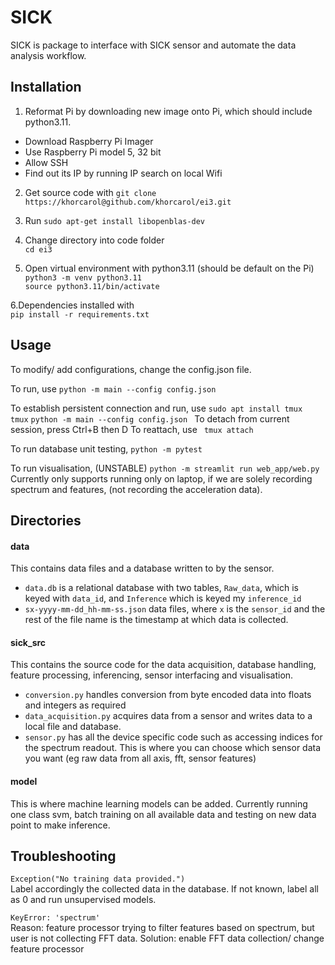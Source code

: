 # SICK 
SICK is package to interface with SICK sensor and automate the data analysis workflow. 
## Installation 
1. Reformat Pi by downloading new image onto Pi, which should include python3.11.
- Download Raspberry Pi Imager
- Use Raspberry Pi model 5, 32 bit
- Allow SSH
- Find out its IP by running IP search on local Wifi

2. Get source code with
`git clone https://khorcarol@github.com/khorcarol/ei3.git`

3. Run `sudo apt-get install libopenblas-dev`

4. Change directory into code folder \
`cd ei3`

5. Open virtual environment with python3.11 (should be default on the Pi) \
`python3 -m venv python3.11`\
`source python3.11/bin/activate`

6.Dependencies installed with \
`pip install -r requirements.txt`

## Usage
 To modify/ add configurations, change the config.json file. 
 
 To run, use ```python -m main --config config.json ```
 
To establish persistent connection and run, use 
 ```sudo apt install tmux ```
 ``` tmux```
 ```python -m main --config config.json ```
 To detach from current session, press Ctrl+B then D
 To reattach, use ``` tmux attach```

To run database unit testing, 
```python -m pytest ``` 

To run visualisation, (UNSTABLE)
```python -m streamlit run web_app/web.py```
Currently only supports running only on laptop, if we are solely recording spectrum and features, (not recording the acceleration data).


## Directories

 #### data 
 This contains data files and a database written to by the sensor. 
 - ```data.db``` is a relational database with two tables, `Raw_data`, which is keyed with `data_id`, and `Inference` which is keyed my `inference_id` 
 - `sx-yyyy-mm-dd_hh-mm-ss.json` data files, where `x` is the `sensor_id` and the rest of the file name is the timestamp at which data is collected. 
 
 #### sick_src 
 This contains the source code for the data acquisition, database handling, feature processing, inferencing, sensor interfacing and visualisation. 
 - `conversion.py` handles conversion from byte encoded data into floats and integers as required 
 -  `data_acquisition.py` acquires data from a sensor and writes data to a local file and database. 
 -   `sensor.py` has all the device specific code such as accessing indices for the spectrum readout. This is where you can choose which sensor data you want (eg raw data from all axis, fft, sensor features)
 
 #### model 
 This is where machine learning models can be added. Currently running one class svm, batch training on all available data and testing on new data point to make inference.



## Troubleshooting
``` Exception("No training data provided.") ```\
Label accordingly the collected data in the database. If not known, label all as 0 and run unsupervised models.

```KeyError: 'spectrum'```\
Reason: feature processor trying to filter features based on spectrum, but user is not collecting FFT data.
Solution: enable FFT data collection/ change feature processor
